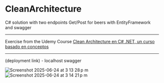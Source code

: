 # CleanArchitecture
 C# solution with two endpoints Get/Post for beers with EntityFramework and swagger 

 ***
 Exercise from the Udemy Course [Clean Architecture en C# .NET, un curso basado en conceptos](https://www.udemy.com/course/clean-architecture-course/)
 ***
 (deployment link) - localhost swagger
 

![Screenshot 2025-06-24 at 3 13 28 p m](https://github.com/user-attachments/assets/64f946f8-5127-4e2c-9a78-56696b674096)
![Screenshot 2025-06-24 at 3 14 21 p m](https://github.com/user-attachments/assets/f5688d24-f13a-450f-bfcc-49d76f731795)
